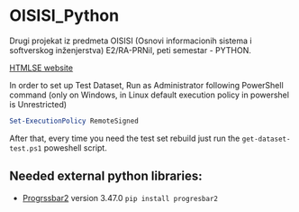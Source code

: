 # OISISI_Python
Drugi projekat iz predmeta OISISI (Osnovi informacionih sistema i softverskog inženjerstva) E2/RA-PRNiI, peti semestar - PYTHON.

[HTMLSE website](https://fmasterofu.github.io/OISISI_Python/)

In order to set up Test Dataset, Run as Administrator following PowerShell command (only on Windows, in Linux default execution policy in powershel is Unrestricted)
```powershell
Set-ExecutionPolicy RemoteSigned
```

After that, every time you need the test set rebuild just run the `get-dataset-test.ps1` poweshell script.


## Needed external python libraries:

- [Progrssbar2](https://pypi.org/project/progressbar2) version 3.47.0 `pip install progresbar2`
